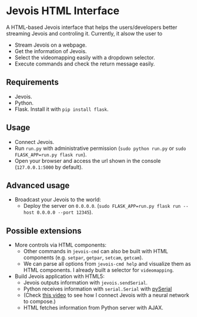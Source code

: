 Jevois HTML Interface
===

A HTML-based Jevois interface that helps the users/developers better streaming Jevois and controling it. Currently, it alsow the user to
- Stream Jevois on a webpage.
- Get the information of Jevois.
- Select the videomapping easily with a dropdown selector.
- Execute commands and check the return message easily.

Requirements
---
- Jevois.
- Python.
- Flask. Install it with `pip install flask`.

Usage
---
- Connect Jevois.
- Run `run.py` with administrative permission (`sudo python run.py` or `sudo FLASK_APP=run.py flask run`).
- Open your browser and access the url shown in the console (`127.0.0.1:5000` by default).

Advanced usage
---
- Broadcast your Jevois to the world:
  - Deploy the server on `0.0.0.0`. (`sudo FLASK_APP=run.py flask run --host 0.0.0.0 --port 12345`).

Possible extensions
---
- More controls via HTML components:
  - Other commands in `jevois-cmd` can also be built with HTML components (e.g. `setpar`, `getpar`, `setcam`, `getcam`).
  - We can parse all options from `jevois-cmd help` and visualize them as HTML components. I already built a selector for `videomapping`.
- Build Jevois application with HTML5:
  - Jevois outputs information with `jevois.sendSerial`.
  - Python receives information with `serial.Serial` with [pySerial](http://pythonhosted.org/pyserial/)
  - (Check [this video](https://www.youtube.com/watch?v=TlFrDv5FJo0) to see how I connect Jevois with a neural network to compose.)
  - HTML fetches information from Python server with AJAX.
